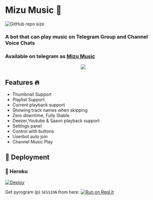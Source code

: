 <h1 align="centre">Mizu Music 🎵</h1>  

![GitHub repo size](https://img.shields.io/github/repo-size/Damantha126/Anki-Vector-Music?label=Repo%20Size)

### A bot that can play music on Telegram Group and Channel Voice Chats
### Available on telegram as [Mizu Music](https://t.me/MizuMusicXbot)

<p align="center">
  <img src="https://telegra.ph/file/9f71c8857d020ec68dd5f.jpg">
</p>

<h2> Features 🔥 </h2>

- Thumbnail Support
- Playlist Support
- Current playback support
- Showing track names when skipping
- Zero downtime, Fully Stable
- Deezer,Youtube & Saavn playback support
- Settings panel
- Control with buttons
- Userbot auto join
- Channel Music Play

## 🚀 Deployment

### 💜 Heroku

[![Deploy](https://www.herokucdn.com/deploy/button.svg)](https://heroku.com/deploy?template=https://github.com/VTheekshana/Mizu-Music-Bot)

Get pyrogram (p)  `SESSION` from here:
[![Run on Repl.it](https://repl.it/badge/github/SpEcHiDe/GenerateStringSession)](https://replit.com/VTheekshana/Mizu-Music-Bot)

